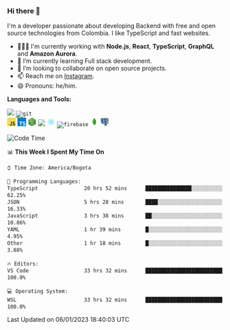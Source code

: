 ### Hi there 👋

I'm a developer passionate about developing Backend with free and open source technologies from Colombia. I like TypeScript and fast websites.

- 👨🏽‍💻 I'm currently working with **Node.js**, **React**, **TypeScript**, **GraphQL** and **Amazon Aurora**.
- 🌱 I’m currently learning Full stack development.
- 🚀 I’m looking to collaborate on open source projects.
- 📫   Reach me on [Instagram](https://instagram.com/nexckycort).
- 😄  Pronouns: he/him.

**Languages and Tools:**  

<code><img height="20"  src="https://upload.wikimedia.org/wikipedia/commons/2/2d/Visual_Studio_Code_1.18_icon.svg"></code>
<code><img src="https://www.vectorlogo.zone/logos/git-scm/git-scm-icon.svg" alt="git" height="20"/> </code>
<code><img height="20" src="https://raw.githubusercontent.com/github/explore/80688e429a7d4ef2fca1e82350fe8e3517d3494d/topics/javascript/javascript.png"></code>
<code><img height="20" src="https://raw.githubusercontent.com/github/explore/80688e429a7d4ef2fca1e82350fe8e3517d3494d/topics/typescript/typescript.png"></code>
<code><img height="20" src="https://raw.githubusercontent.com/github/explore/80688e429a7d4ef2fca1e82350fe8e3517d3494d/topics/nodejs/nodejs.png"></code>
<code><img height="20" src="https://deno.land/logo.svg"></code>
<code><img height="20" src="https://raw.githubusercontent.com/github/explore/80688e429a7d4ef2fca1e82350fe8e3517d3494d/topics/react/react.png"></code>
<code><img src="https://www.vectorlogo.zone/logos/firebase/firebase-icon.svg" alt="firebase"  height="20"/></code>
<code><img src="https://raw.githubusercontent.com/devicons/devicon/master/icons/mongodb/mongodb-original.svg"  height="20"/></code>
<code><img src="https://raw.githubusercontent.com/devicons/devicon/master/icons/postgresql/postgresql-original.svg" height="20"/></code>

<!--START_SECTION:waka-->
![Code Time](http://img.shields.io/badge/Code%20Time-2%2C635%20hrs%2051%20mins-blue)

📊 **This Week I Spent My Time On** 

```text
⌚︎ Time Zone: America/Bogota

💬 Programming Languages: 
TypeScript               20 hrs 52 mins      ███████████████░░░░░░░░░░   62.25% 
JSON                     5 hrs 28 mins       ████░░░░░░░░░░░░░░░░░░░░░   16.33% 
JavaScript               3 hrs 38 mins       ██░░░░░░░░░░░░░░░░░░░░░░░   10.86% 
YAML                     1 hr 39 mins        █░░░░░░░░░░░░░░░░░░░░░░░░   4.95% 
Other                    1 hr 18 mins        █░░░░░░░░░░░░░░░░░░░░░░░░   3.88%

🔥 Editors: 
VS Code                  33 hrs 32 mins      █████████████████████████   100.0%

💻 Operating System: 
WSL                      33 hrs 32 mins      █████████████████████████   100.0%

```


 Last Updated on 06/01/2023 18:40:03 UTC
<!--END_SECTION:waka-->
